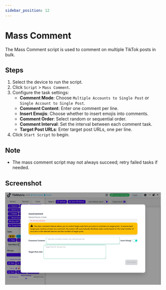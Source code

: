 ```yaml
---
sidebar_position: 12
---
```


# Mass Comment

The Mass Comment script is used to comment on multiple TikTok posts in bulk.

## Steps

1. Select the device to run the script.
2. Click `Script` > `Mass Comment`.
3. Configure the task settings:
    - **Comment Mode**: Choose `Multiple Accounts to Single Post` or `Single Account to Single Post`.
    - **Comment Content**: Enter one comment per line.
    - **Insert Emojis**: Choose whether to insert emojis into comments.
    - **Comment Order**: Select random or sequential order.
    - **Comment Interval**: Set the interval between each comment task.
    - **Target Post URLs**: Enter target post URLs, one per line.
4. Click `Start Script` to begin.

## Note

- The mass comment script may not always succeed; retry failed tasks if needed.

## Screenshot

![Mass Comment](../img/mass-comment.webp)
